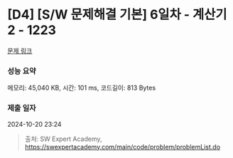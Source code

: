 # [D4] [S/W 문제해결 기본] 6일차 - 계산기2 - 1223 

[문제 링크](https://swexpertacademy.com/main/code/problem/problemDetail.do?contestProbId=AV14nnAaAFACFAYD) 

### 성능 요약

메모리: 45,040 KB, 시간: 101 ms, 코드길이: 813 Bytes

### 제출 일자

2024-10-20 23:24



> 출처: SW Expert Academy, https://swexpertacademy.com/main/code/problem/problemList.do